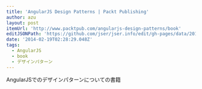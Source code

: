 ```yaml
---
title: 'AngularJS Design Patterns | Packt Publishing'
author: azu
layout: post
itemUrl: 'http://www.packtpub.com/angularjs-design-patterns/book'
editJSONPath: 'https://github.com/jser/jser.info/edit/gh-pages/data/2014/02/index.json'
date: '2014-02-19T02:28:29.048Z'
tags:
  - AngularJS
  - book
  - デザインパターン
---
```

AngularJSでのデザインパターンについての書籍

